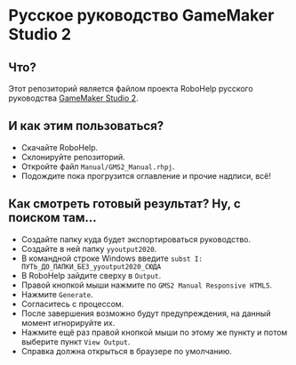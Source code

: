 # Русское руководство GameMaker Studio 2

## Что?

Этот репозиторий является файлом проекта RoboHelp русского руководства [GameMaker Studio 2](https://www.yoyogames.com/ru/gamemaker).

## И как этим пользоваться?

- Скачайте RoboHelp.
- Склонируйте репозиторий.
- Откройте файл `Manual/GMS2_Manual.rhpj`.
- Подождите пока прогрузится оглавление и прочие надписи, всё!

## Как смотреть готовый результат? Ну, с поиском там...

- Создайте папку куда будет экспортироваться руководство.
- Создайте в ней папку `yyoutput2020`.
- В командной строке Windows введите `subst I: ПУТЬ_ДО_ПАПКИ_БЕЗ_yyoutput2020_СЮДА`
- В RoboHelp зайдите сверху в `Output`.
- Правой кнопкой мыши нажмите по `GMS2 Manual Responsive HTML5`.
- Нажмите `Generate`.
- Согласитесь с процессом.
- После завершения возможно будут предупреждения, на данный момент игнорируйте их.
- Нажмите ещё раз правой кнопкой мыши по этому же пункту и потом выберите пункт `View Output`.
- Справка должна открыться в браузере по умолчанию.
